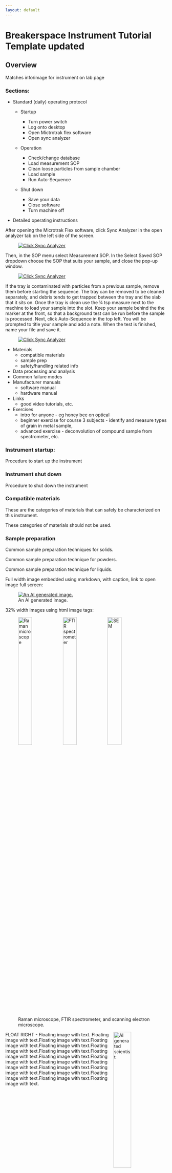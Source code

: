 ```yaml
---
layout: default
---
```

# Breakerspace Instrument Tutorial Template updated

## Overview

Matches info/image for instrument on lab page

### Sections:

* Standard (daily) operating protocol
	* Startup
		* Turn power switch
        * Log onto desktop
        * Open Mictrotrak flex software
        * Open sync analyzer

	* Operation
		* Check/change database
        * Load measurement SOP
        * Clean loose particles from sample chamber
        * Load sample
        *   Run Auto-Sequence

	* Shut down
		* Save your data
        * Close software
        * Turn machine off

* Detailed operating instructions

After opening the Microtrak Flex software, click Sync Analyzer in the open analyzer tab on the left side of the screen.

<figure>
	<a href="../assets/img/tutorials/psa/SyncAnalayzer.png" target="_parent"><img src="../assets/img/tutorials/psa/SyncAnalayzer.png"  alt="Click Sync Analyzer"></a>
</figure>

Then, in the SOP menu select Measurement SOP. In the Select Saved SOP dropdown choose the SOP that suits your sample, and close the pop-up window.

<figure>
	<a href="../assets/img/tutorials/psa/MeasurementSOP.png" target="_parent"><img src="../assets/img/tutorials/psa/MeasurementSOP.png"  alt="Click Sync Analyzer"></a>
</figure>

 If the tray is contaminated with particles from a previous sample, remove them before starting the sequence. The tray can be removed to be cleaned separately, and debris tends to get trapped between the tray and the slab that it sits on. Once the tray is clean use the ¼ tsp measure next to the machine to load your sample into the slot. Keep your sample behind the the marker at the front, so that a background test can be run before the sample is processed. Next, click Auto-Sequence in the top left. You will be prompted to title your sample and add a note. When the test is finished, name your file and save it. 

<figure>
	<a href="../assets/img/tutorials/psa/AutoSequence.png" target="_parent"><img src="../assets/img/tutorials/psa/AutoSequence.png"  alt="Click Sync Analyzer"></a>
</figure>


* Materials
	* compatible materials
	* sample prep
	* safety/handling related info
* Data processing and analysis
* Common failure modes
* Manufacturer manuals
	* software manual
	* hardware manual
* Links
	* good video tutorials, etc.
* Exercises
	* intro for anyone - eg honey bee on optical
	* beginner exercise for course 3 subjects - identify and measure types of grain in metal sample, 
	* advanced exercise - deconvolution of compound sample from spectrometer, etc.



### <a name="startup"></a> Instrument startup:

Procedure to start up the instrument

### <a name="shutdown"></a> Instrument shut down

Procedure to shut down the instrument

### <a name="materials"></a> Compatible materials

These are the categories of materials that can safely be characterized on this instrument.

These categories of materials should not be used.

### <a name="sample-prep"></a> Sample preparation

Common sample preparation techniques for solids.

Common sample preparation technique for powders.

Common sample preparation technique for liquids.

Full width image embedded using markdown, with caption, link to open image full screen:

<figure>
	<a href="../assets/img/tutorials/template/ai-scientist.JPG" target="_parent"><img src="../assets/img/tutorials/template/ai-scientist.JPG" alt="An AI generated image."></a>
	<figcaption> An AI generated image. </figcaption>
</figure>


32% width images using html image tags:

<figure>
	<img src="../assets/img/raman.JPG" alt="Raman microscope" style="width:32%; margin:0"> 
	<img src="../assets/img/ftir.JPG" alt="FTIR spectrometer" style="width:32%; margin:0">
	<img src="../assets/img/sem2.JPG" alt="SEM" style="width:32%; margin:0">  
	<figcaption> Raman microscope, FTIR spectrometer, and scanning electron microscope. </figcaption>
</figure>



<img src="../assets/img/tutorials/template/ai-scientist.JPG" alt="AI generated scientist" style="width:33%; float:right; margin-left:10px; margin-bottom:1.4em;"> FLOAT RIGHT - Floating image with text. Floating image with text.Floating image with text.Floating image with text.Floating image with text.Floating image with text.Floating image with text.Floating image with text.Floating image with text.Floating image with text.Floating image with text.Floating image with text.Floating image with text.Floating image with text.Floating image with text.Floating image with text.Floating image with text.Floating image with text.  
<div style="clear:both;"></div>  
  

<img src="../assets/img/tutorials/template/ai-scientist.JPG" alt="AI generated scientist" style="width:33%; float:left; margin-right:10px; margin-bottom:1.4em;"> FLOAT LEFT - Floating image with text. Floating image with text.Floating image with text.Floating image with text.Floating image with text.Floating image with text.Floating image with text.Floating image with text.Floating image with text.Floating image with text.Floating image with text.Floating image with text.Floating image with text.Floating image with text.Floating image with text.Floating image with text.Floating image with text.Floating image with text.  
<div style="clear:both;"></div>  
  

### <a name="loading"></a> Sample loading

Prepared samples, properly mounted in sample holder, are loaded using the following procedure...

### <a name="feature1"></a> Instrument feature

A key feature of this instrument is eg. focus stacking to create 3d image with height data

GIF embedded using image tag:

![GIF test](../assets/video/raman-display-flip.GIF)

### <a name="tutorial"></a> Tutorial

Take the tutorial sample in drawer and load it in to the instrument. Find feature X and measure the dimensions. Perform operation Y and catalog results. What can be concluded from this data?

Video embedded with video tag, width set to 100%:

<video width="100%" controls>
  <source src="../assets/video/raman-display-flip.MOV" type="video/mp4">
Your browser does not support the video tag.
</video>